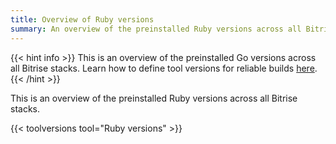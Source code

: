 ```yaml
---
title: Overview of Ruby versions
summary: An overview of the preinstalled Ruby versions across all Bitrise stacks.
---
```


{{< hint info >}}
This is an overview of the preinstalled Go versions across all Bitrise stacks.
Learn how to define tool versions for reliable builds [here](../../tips/Tool%20versions).
{{< /hint >}}

This is an overview of the preinstalled Ruby versions across all Bitrise stacks.

{{< toolversions tool="Ruby versions" >}}

